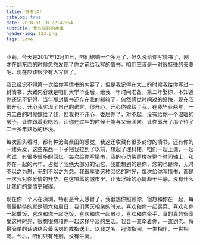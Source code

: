 ```yaml
---
title: 情书(4)
catalog: true
date: 2018-01-10 22:42:54
subtitle: 我与亚莉的故事
header-img: 123.png
tags: Love
---
```


亚莉，今天是2017年12月11日，咱们结婚一个多月了，好久没给你写情书了，刚才在翻东西的时候忽然发现了你之前给我写的情书。咱们应该是一对很特殊的夫妻吧，现在应该很少有人写信了。

我已经记不得第一次给你写情书的内容了，但是我记得在大二的时候我给你写过一封情书，大致内容就是咱们大学毕业后，给我一年时间准备，第二年娶你，不知道你还记不记得，当年那封情书还存在我的邮箱了，忽然感觉时间过的好快，现在我很开心，开心我实现了自己的诺言，很开心，开心你嫁给了我，在我毕业两年，一穷二白的时候嫁给了我，但我也不开心，委屈你了，对不起，没有给你一个温暖的房子，让你跟着我吃苦，让你在过年的时候不能与父母团聚，让你离开了那个待了二十多年熟悉的环境。

每次回头看时，都有种沧海桑田的感觉，我这还收藏有很多封你的情书，还有你的一缕头发，这些东西一下子把我拉到了以前，想起了理科楼，咱们一起上课，一起考试，有很多很多的回忆。每次给你写情书，我的心仿佛穿梭在整个时间轴上，和你在一起的六年，占据了我绝大部分的记忆，我能想到的是你，念的也是你，无时不以之为思，无刻不以之为念。我很享受这种回忆的时光，每次给你写情书，都是一次我对你爱情的升华，在这喧嚣的城市里，让我浮躁的心情趋于平静，没有什么比我们的爱情更璀璨。

现在你一个人在深圳，特别是今天感冒了，我很想你照顾你，很想和你在一起，每周最期待的就是周六和周日，我们两天相聚的时光，喜欢和你一起买菜、喜欢和你一起做饭、喜欢和你一起吃饭，喜欢和你一起散步，喜欢和你牵手，真的真的很享受这种时光，很想很想和你一起这样平淡的生活。我会一直牵着你，一直到老。将最简单的话语结合最深刻的戒指送上，以我之名，冠你指间，一生相伴，一世相随。今后，咱们只有死别，没有生离。
